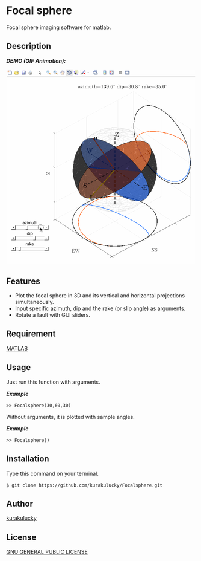 # Focal sphere

Focal sphere imaging software for matlab.

## Description

***DEMO (GIF Animation):***

<center>
<img src="./snapshots/demo.gif" alt="GIF" width="500">
</center>




## Features
 - Plot the focal sphere in 3D and its vertical and horizontal projections simultaneously.
 - Input specific azimuth, dip and the rake (or slip angle) as arguments.
 - Rotate a fault with GUI sliders.

## Requirement
[MATLAB](http://www.mathworks.com/products/matlab)
## Usage
Just run this function with arguments.

***Example***
	
	>> Focalsphere(30,60,30)

Without arguments, it is plotted with sample angles.

***Example***
	
	>> Focalsphere()

## Installation
Type this command on your terminal.

	$ git clone https://github.com/kurakulucky/Focalsphere.git
## Author
[kurakulucky](https://github.com/kurakulucky)
## License
[GNU GENERAL PUBLIC LICENSE](https://www.gnu.org/licenses/gpl-3.0.html)

